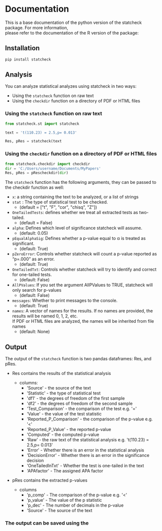 
<!-- README.md is generated from README.Rmd. Please edit that file -->
<!-- after editing README.Rmd, run devtools::build_readme() -->

# Documentation

This is a base documentation of the python version of the statcheck package. For more information,  
please refer to the documentation of the R version of the package: 

## Installation
```bash
pip install statcheck
```

## Analysis

You can analyze statistical analyzes using statcheck in two ways:

- Using the `statcheck` function on raw text
- Using the `checkdir` function on a directory of PDF or HTML files

### Using the `statcheck` function on raw text
```python
from statcheck.st import statcheck

text = 't(110.23) = 2.5,p= 0.013'

Res, pRes = statcheck(text
```

### Using the `checkdir` function on a directory of PDF or HTML files
```python
from statcheck.checkdir import checkdir
dir = 'C:/Users/username/Documents/MyPapers'
Res, pRes = pRescheckdir(dir)
```

The `statcheck` function has the following arguments, they can be passed to the checkdir function as well: 
- `x`: a string containing the text to be analyzed, or a list of strings
- `stat` : The type of statistical test to be checked.
  - (default = ["t", "F", "cor", "chisq", "Z"])
- `OneTailedTests`: defines whether we treat all extracted tests as two-tailed.
  - (default = False)
- `alpha`: Defines which level of significance statcheck will assume.
  - (default: 0.05)
- `pEqualAlphaSig`: Defines whether a p-value equal to α is treated as significant.
  - (default: True)
- `pZeroError`: Controls whether statcheck will count a p-value reported as “p=.000” as an error.
  - (default: True)
- `OneTailedTxt`: Controls whether statcheck will try to identify and correct for one-tailed tests.
  - (default: False)
- `AllPValues`:  If you set the argument AllPValues to TRUE, statcheck will only search for p-values
  - (default: False)
- `messages`: Whether to print messages to the console.
  - (default: True)
- `names`: A vector of names for the results. If no names are provided, the results will be named 0, 1, 2, etc.  
  If PDF or HTML files are analyzed, the names will be inherited from file names
  - (default: None)

## Output

The output of the `statcheck` function is two pandas dataframes: Res, and pRes.

- Res contains the results of the statistical analysis
  - columns:
    - 'Source' - the source of the text
    - 'Statistic' - the type of statistical test
    - 'df1' - the degrees of freedom of the first sample
    - 'df2' - the degrees of freedom of the second sample
    - 'Test_Comparison' - the comparison of the test e.g. '='
    - 'Value' - the value of the test statistic
    - 'Reported_P_Comparison' - the comparison of the p-value e.g. '<'
    - 'Reported_P_Value' - the reported p-value
    - 'Computed' - the computed p-value
    - 'Raw' - the raw text of the statistical analysis e.g. 't(110.23) = 2.5,p= 0.013'
    - 'Error' - Whether there is an error in the statistical analysis
    - 'DecisionError' - Whether there is an error in the significance decision
    - 'OneTailedInTxt' - Whether the test is one-tailed in the text
    - 'APAfactor' - The assigned APA factor


- pRes contains the extracted p-values
    - columns
      - 'p_comp' - The comparison of the p-value e.g. '<'
      - 'p_value' - The value of the p statistic
      - 'p_dec' - The number of decimals in the p-value
      - 'Source' - The source of the text


### The output can be saved using the 